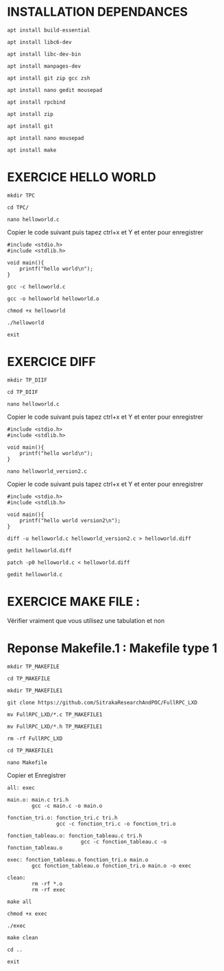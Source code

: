 # INSTALLATION DEPENDANCES

```  
apt install build-essential
```  
```  
apt install libc6-dev
```  
```  
apt install libc-dev-bin
```  
```  
apt install manpages-dev
```  
```  
apt install git zip gcc zsh
```  
```  
apt install nano gedit mousepad
```  
```  
apt install rpcbind
```
```  
apt install zip
```  
```  
apt install git
```  
```  
apt install nano mousepad
```  
```  
apt install make 
```  
# EXERCICE HELLO WORLD
```
mkdir TPC
```
```
cd TPC/
```
```
nano helloworld.c
```
Copier le code suivant puis tapez ctrl+x et Y et enter pour enregistrer
```
#include <stdio.h>
#include <stdlib.h>

void main(){
	printf("hello world\n");
}
```
```
gcc -c helloworld.c
```
```
gcc -o helloworld helloworld.o
```
```
chmod +x helloworld
```
```
./helloworld
 ```
```
exit
```
# EXERCICE DIFF
```
mkdir TP_DIIF
```
```
cd TP_DIIF
```
```
nano helloworld.c
```
Copier le code suivant puis tapez ctrl+x et Y et enter pour enregistrer
```
#include <stdio.h>
#include <stdlib.h>

void main(){
	printf("hello world\n");
}
```
```
nano helloworld_version2.c
```
Copier le code suivant puis tapez ctrl+x et Y et enter pour enregistrer
```
#include <stdio.h>
#include <stdlib.h>

void main(){
	printf("hello world version2\n");
}
```
```
diff -u helloworld.c helloworld_version2.c > helloworld.diff
```
```
gedit helloworld.diff
```
```
patch -p0 helloworld.c < helloworld.diff
```
```
gedit helloworld.c
```




# EXERCICE MAKE FILE : 
Vérifier vraiment que vous utilisez une tabulation et non
# Reponse Makefile.1 : Makefile type 1
```
mkdir TP_MAKEFILE
```
```
cd TP_MAKEFILE
```
```
mkdir TP_MAKEFILE1
```
```
git clone https://github.com/SitrakaResearchAndPOC/FullRPC_LXD 
```
```
mv FullRPC_LXD/*.c TP_MAKEFILE1
```
```
mv FullRPC_LXD/*.h TP_MAKEFILE1
```
```
rm -rf FullRPC_LXD
```
```
cd TP_MAKEFILE1
```
```
nano Makefile
```
Copier et Enregistrer
```
all: exec

main.o: main.c tri.h
        gcc -c main.c -o main.o

fonction_tri.o: fonction_tri.c tri.h
                gcc -c fonction_tri.c -o fonction_tri.o

fonction_tableau.o: fonction_tableau.c tri.h
                        gcc -c fonction_tableau.c -o fonction_tableau.o

exec: fonction_tableau.o fonction_tri.o main.o
        gcc fonction_tableau.o fonction_tri.o main.o -o exec

clean:
        rm -rf *.o
        rm -rf exec
```
```
make all
```
```
chmod +x exec 
```
```
./exec 
```
```
make clean
```
```
cd ..
```
```
exit
```



